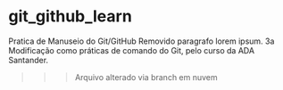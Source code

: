 # git_github_learn
Pratica de Manuseio do Git/GitHub
Removido paragrafo lorem ipsum.
3a Modificação como práticas de comando do Git, pelo curso da ADA Santander.
>>> Arquivo alterado via branch em nuvem
